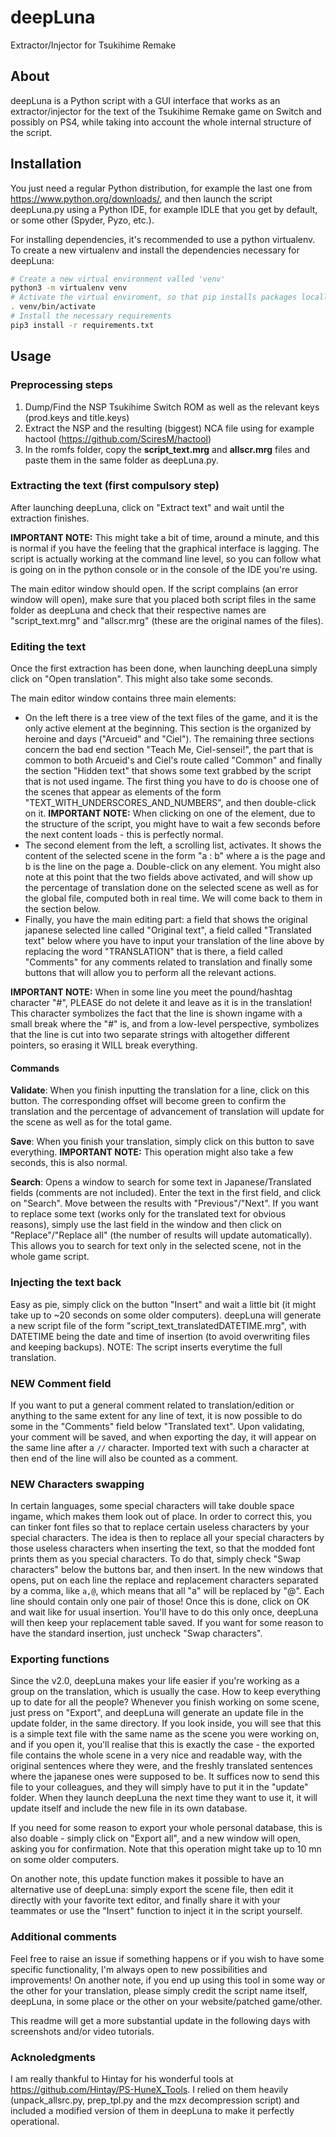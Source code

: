 # deepLuna
Extractor/Injector for Tsukihime Remake

## About
deepLuna is a Python script with a GUI interface that works as an extractor/injector for the text of the Tsukihime Remake game on Switch and possibly on PS4, while taking into account the whole internal structure of the script.

## Installation
You just need a regular Python distribution, for example the last one from https://www.python.org/downloads/, and then launch the script deepLuna.py using a Python IDE, for example IDLE that you get by default, or some other (Spyder, Pyzo, etc.).

For installing dependencies, it's recommended to use a python virtualenv.
To create a new virtualenv and install the dependencies necessary for deepLuna:

```bash
# Create a new virtual environment valled 'venv'
python3 -m virtualenv venv
# Activate the virtual enviroment, so that pip installs packages locally
. venv/bin/activate
# Install the necessary requirements
pip3 install -r requirements.txt
```

## Usage

### Preprocessing steps
1) Dump/Find the NSP Tsukihime Switch ROM as well as the relevant keys (prod.keys and title.keys)
2) Extract the NSP and the resulting (biggest) NCA file using for example hactool (https://github.com/SciresM/hactool)
3) In the romfs folder, copy the **script_text.mrg** and **allscr.mrg** files and paste them in the same folder as deepLuna.py.

### Extracting the text (first compulsory step)
After launching deepLuna, click on "Extract text" and wait until the extraction finishes.

**IMPORTANT NOTE:** This might take a bit of time, around a minute, and this is normal if you have the feeling that the graphical interface is lagging. The script is actually working at the command line level, so you can follow what is going on in the python console or in the console of the IDE you're using.

The main editor window should open. If the script complains (an error window will open), make sure that you placed both script files in the same folder as deepLuna and check that their respective names are "script_text.mrg" and "allscr.mrg" (these are the original names of the files).

### Editing the text
Once the first extraction has been done, when launching deepLuna simply click on "Open translation". This might also take some seconds.

The main editor window contains three main elements:
- On the left there is a tree view of the text files of the game, and it is the only active element at the beginning. This section is the organized by heroine and days ("Arcueid" and "Ciel"). The remaining three sections concern the bad end section "Teach Me, Ciel-sensei!", the part that is common to both Arcueid's and Ciel's route called "Common" and finally the section "Hidden text" that shows some text grabbed by the script that is not used ingame. The first thing you have to do is choose one of the scenes that appear as elements of the form "TEXT_WITH_UNDERSCORES_AND_NUMBERS", and then double-click on it. **IMPORTANT NOTE:** When clicking on one of the element, due to the structure of the script, you might have to wait a few seconds before the next content loads - this is perfectly normal.
- The second element from the left, a scrolling list, activates. It shows the content of the selected scene in the form "a : b" where a is the page and b is the line on the page a. Double-click on any element. You might also note at this point that the two fields above activated, and will show up the percentage of translation done on the selected scene as well as for the global file, computed both in real time. We will come back to them in the section below.
- Finally, you have the main editing part: a field that shows the original japanese selected line called "Original text", a field called "Translated text" below where you have to input your translation of the line above by replacing the word "TRANSLATION" that is there, a field called "Comments" for any comments related to translation and finally some buttons that will allow you to perform all the relevant actions.

**IMPORTANT NOTE:** When in some line you meet the pound/hashtag character "#", PLEASE do not delete it and leave as it is in the translation! This character symbolizes the fact that the line is shown ingame with a small break where the "#" is, and from a low-level perspective, symbolizes that the line is cut into two separate strings with altogether different pointers, so erasing it WILL break everything.

#### Commands
**Validate**: When you finish inputting the translation for a line, click on this button. The corresponding offset will become green to confirm the translation and the percentage of advancement of translation will update for the scene as well as for the total game.

**Save**: When you finish your translation, simply click on this button to save everything. **IMPORTANT NOTE:** This operation might also take a few seconds, this is also normal.

**Search**: Opens a window to search for some text in Japanese/Translated fields (comments are not included). Enter the text in the first field, and click on "Search". Move between the results with "Previous"/"Next". If you want to replace some text (works only for the translated text for obvious reasons), simply use the last field in the window and then click on "Replace"/"Replace all" (the number of results will update automatically). This allows you to search for text only in the selected scene, not in the whole game script.

### Injecting the text back
Easy as pie, simply click on the button "Insert" and wait a little bit (it might take up to ~20 seconds on some older computers). deepLuna will generate a new script file of the form "script_text_translatedDATETIME.mrg", with DATETIME being the date and time of insertion (to avoid overwriting files and keeping backups).
NOTE: The script inserts everytime the full translation.

### **NEW** Comment field

If you want to put a general comment related to translation/edition or anything to the same extent for any line of text, it is now possible to do some in the "Comments" field below "Translated text". Upon validating, your comment will be saved, and when exporting the day, it will appear on the same line after a `//` character. Imported text with such a character at then end of the line will also be counted as a comment.

### **NEW** Characters swapping

In certain languages, some special characters will take double space ingame, which makes them look out of place. In order to correct this, you can tinker font files so that to replace certain useless characters by your special characters. The idea is then to replace all your special characters by those useless characters when inserting the text, so that the modded font prints them as you special characters. To do that, simply check "Swap characters" below the buttons bar, and then insert.
In the new windows that opens, put on each line the replace and replacement characters separated by a comma, like `a,@`, which means that all "a" will be replaced by "@". Each line should contain only one pair of those! Once this is done, click on OK and wait like for usual insertion. You'll have to do this only once, deepLuna will then keep your replacement table saved. If you want for some reason to have the standard insertion, just uncheck "Swap characters".

### Exporting functions

Since the v2.0, deepLuna makes your life easier if you're working as a group on the translation, which is usually the case. How to keep everything up to date for all the people? Whenever you finish working on some scene, just press on "Export", and deepLuna will generate an update file in the update folder, in the same directory.
If you look inside, you will see that this is a simple text file with the same name as the scene you were working on, and if you open it, you'll realise that this is exactly the case - the exported file contains the whole scene in a very nice and readable way, with the original sentences where they were, and the freshly translated sentences where the japanese ones were supposed to be. It suffices now to send this file to your colleagues, and they will simply have to put it in the "update" folder. When they launch deepLuna the next time they want to use it, it will update itself and include the new file in its own database.

If you need for some reason to export your whole personal database, this is also doable - simply click on "Export all", and a new window will open, asking you for confirmation. Note that this operation might take up to 10 mn on some older computers.

On another note, this update function makes it possible to have an alternative use of deepLuna: simply export the scene file, then edit it directly with your favorite text editor, and finally share it with your teammates or use the "Insert" function to inject it in the script yourself.


### Additional comments

Feel free to raise an issue if something happens or if you wish to have some specific functionality, I'm always open to new possibilities and improvements! On another note, if you end up using this tool in some way or the other for your translation, please simply credit the script name itself, deepLuna, in some place or the other on your website/patched game/other.

This readme will get a more substantial update in the following days with screenshots and/or video tutorials.

### Acknoledgments

I am really thankful to Hintay for his wonderful tools at https://github.com/Hintay/PS-HuneX_Tools. I relied on them heavily (unpack_allsrc.py, prep_tpl.py and the mzx decompression script) and included a modified version of them in deepLuna to make it perfectly operational.

